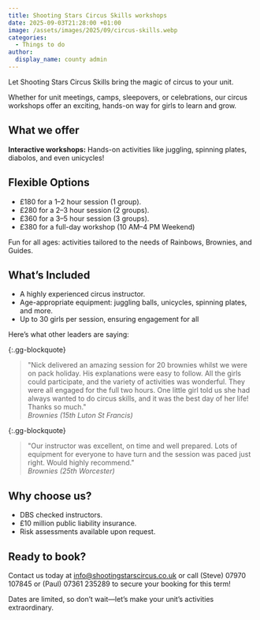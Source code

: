 ```yaml
---
title: Shooting Stars Circus Skills workshops
date: 2025-09-03T21:28:00 +01:00
image: /assets/images/2025/09/circus-skills.webp
categories:
  - Things to do
author:
  display_name: county admin
---
```

Let Shooting Stars Circus Skills bring the magic of circus to your unit.

Whether for unit meetings, camps, sleepovers, or celebrations, our circus workshops offer an exciting, hands-on way for girls to learn and grow.

## What we offer

**Interactive workshops:** Hands-on activities like juggling, spinning plates, diabolos, and even unicycles!

## Flexible Options

- £180 for a 1–2 hour session (1 group).
- £280 for a 2–3 hour session (2 groups).
- £360 for a 3–5 hour session (3 groups).
- £380 for a full-day workshop (10 AM–4 PM Weekend)

Fun for all ages: activities tailored to the needs of Rainbows, Brownies, and Guides.

## What’s Included

- A highly experienced circus instructor.
- Age-appropriate equipment: juggling balls, unicycles, spinning plates, and more.
- Up to 30 girls per session, ensuring engagement for all

Here’s what other leaders are saying:

{:.gg-blockquote}
> "Nick delivered an amazing session for 20 brownies whilst we were on pack holiday. His explanations were easy to follow. All the girls could participate, and the variety of activities was wonderful. They were all engaged for the full two hours. One little girl told us she had always wanted to do circus skills, and it was the best day of her life! Thanks so much."  
<cite>Brownies (15th Luton St Francis)</cite>

{:.gg-blockquote}
>"Our instructor was excellent, on time and well prepared. Lots of equipment for everyone to have turn and the session was paced just right. Would highly recommend."  
<cite>Brownies (25th Worcester)</cite>

## Why choose us?

- DBS checked instructors.
- £10 million public liability insurance.
- Risk assessments available upon request.

## Ready to book?

Contact us today at <info@shootingstarscircus.co.uk> or call (Steve) 07970 107845 or (Paul) 07361 235289 to secure your booking for this term!

Dates are limited, so don’t wait—let’s make your unit’s activities extraordinary.
